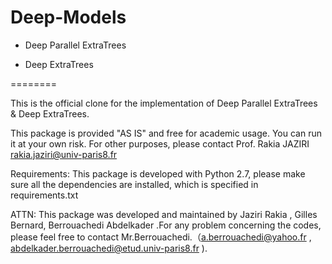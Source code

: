# Deep-Models

* Deep Parallel ExtraTrees 

* Deep ExtraTrees

========

This is the official clone for the implementation of Deep Parallel ExtraTrees & Deep ExtraTrees.

This package is provided "AS IS" and free for academic usage. You can run it at your own risk. For other purposes, please contact Prof. Rakia JAZIRI <rakia.jaziri@univ-paris8.fr>

                                       
Requirements: This package is developed with Python 2.7, please make sure all the dependencies are installed,
which is specified in requirements.txt 

ATTN: This package was developed and maintained by Jaziri Rakia , Gilles Bernard, Berrouachedi Abdelkader .For any problem concerning the codes, please feel free to contact Mr.Berrouachedi.（a.berrouachedi@yahoo.fr , <abdelkader.berrouachedi@etud.univ-paris8.fr> ).

